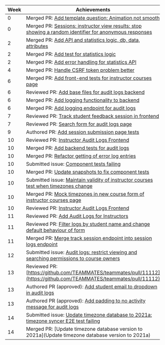 Week | Achievements
---- | ------------
0 | Merged PR: [Add template question: Animation not smooth](https://github.com/TEAMMATES/teammates/pull/10889)
0 | Merged PR: [Sessions: instructor view results: stop showing a random identifier for anonymous responses](https://github.com/TEAMMATES/teammates/pull/10890)
2 | Merged PR: [Add API and statistics logic, db, data, attributes](https://github.com/t-cheepeng/teammates/pull/26)
2 | Merged PR: [Add test for statistics logic](https://github.com/t-cheepeng/teammates/pull/32)
2 | Merged PR: [Add error handling for statistics API](https://github.com/t-cheepeng/teammates/pull/33)
4 | Merged PR: [Handle CSRF token problem better](https://github.com/TEAMMATES/teammates/pull/10951)
6 | Merged PR: [Add front-end tests for instructor courses page](https://github.com/TEAMMATES/teammates/pull/10967)
6 | Reviewed PR: [Add base files for audit logs backend](https://github.com/TEAMMATES/teammates/pull/10978)
6 | Merged PR: [Add logging functionality to backend](https://github.com/TEAMMATES/teammates/pull/10984)
6 | Merged PR: [Add logging endpoint for audit logs](https://github.com/TEAMMATES/teammates/pull/10985)
7 | Reviewed PR: [Track student feedback session in frontend](https://github.com/TEAMMATES/teammates/pull/11005)
7 | Reviewed PR: [Search form for audit logs page](https://github.com/TEAMMATES/teammates/pull/11006)
9 | Authored PR: [Add session submission page tests](https://github.com/TEAMMATES/teammates/pull/11044)
10 | Reviewed PR: [Instructor Audit Logs Frontend](https://github.com/TEAMMATES/teammates/pull/11047)
10 | Merged PR: [Add backend tests for audit logs](https://github.com/TEAMMATES/teammates/pull/11048)
10 | Merged PR: [Refactor getting of error log entries](https://github.com/TEAMMATES/teammates/pull/11050)
10 | Submitted issue: [Component tests failing](https://github.com/TEAMMATES/teammates/issues/11051)
10 | Merged PR: [Update snapshots to fix component tests](https://github.com/TEAMMATES/teammates/pull/11052)
10 | Submitted issue: [Maintain validity of instructor courses test when timezones change](https://github.com/TEAMMATES/teammates/issues/11056)
10 | Merged PR: [Mock timezones in new course form of instructor courses page](https://github.com/TEAMMATES/teammates/pull/11057)
10 | Reviewed PR: [Instructor Audit Logs Frontend](https://github.com/TEAMMATES/teammates/pull/11047)
11 | Reviewed PR: [Add Audit Logs for Instructors](https://github.com/TEAMMATES/teammates/pull/11074)
11 | Reviewed PR: [Filter logs by student name and change default behaviour of form](https://github.com/TEAMMATES/teammates/pull/11076)
11 | Merged PR: [Merge track session endpoint into session logs endpoint](https://github.com/TEAMMATES/teammates/pull/11082)
12 | Submitted issue: [Audit logs: restrict viewing and searching permissions to course owners](https://github.com/TEAMMATES/teammates/issues/11099)
13 | Reviewed PR: [https://github.com/TEAMMATES/teammates/pull/11112](https://github.com/TEAMMATES/teammates/pull/11112)
13 | Authored PR (approved): [Add student email to dropdown in audit logs](https://github.com/TEAMMATES/teammates/pull/11113)
13 | Authored PR (approved): [Add padding to no activity message for audit logs](https://github.com/TEAMMATES/teammates/pull/11117)
14 | Submitted issue: [Update timezone database to 2021a: timezone syncer E2E test failing](https://github.com/TEAMMATES/teammates/issues/11118)
14 | Merged PR: [Update timezone database version to 2021a](Update timezone database version to 2021a)
